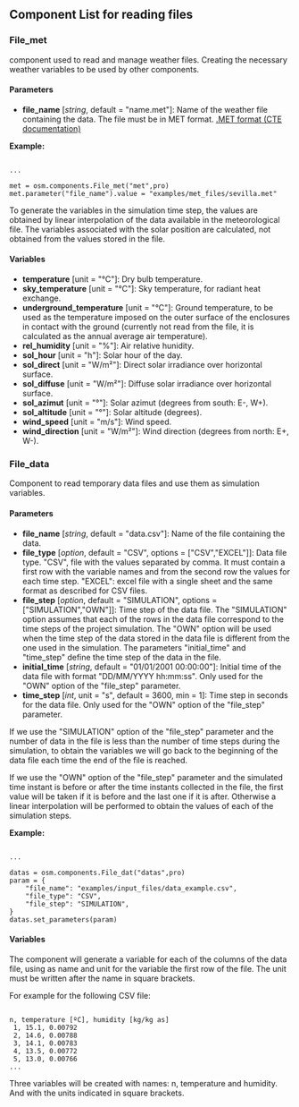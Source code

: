 ## Component List for reading files

### File_met

component used to read and manage weather files. Creating the necessary weather variables to be used by other components.

#### Parameters
- **file_name** [_string_, default = "name.met"]: Name of the weather file containing the data. The file must be in MET format. [.MET format (CTE documentation)](https://www.codigotecnico.org/pdf/Documentos/HE/20170202-DOC-DB-HE-0-Climas%20de%20referencia.pdf)

**Example:**
<pre><code class="python">
...

met = osm.components.File_met("met",pro)
met.parameter("file_name").value = "examples/met_files/sevilla.met"
</code></pre>

To generate the variables in the simulation time step, the values are obtained by linear interpolation of the data available in the meteorological file. The variables associated with the solar position are calculated, not obtained from the values stored in the file.

#### Variables
- **temperature** [unit = "°C"]: Dry bulb temperature.
- **sky_temperature** [unit = "°C"]: Sky temperature, for radiant heat exchange.
- **underground_temperature** [unit = "°C"]: Ground temperature, to be used as the temperature imposed on the outer surface of the enclosures in contact with the ground (currently not read from the file, it is calculated as the annual average air temperature).
- **rel_humidity** [unit = "%"]: Air relative hunidity.
- **sol_hour** [unit = "h"]: Solar hour of the day.
- **sol_direct** [unit = "W/m²"]: Direct solar irradiance over horizontal surface.
- **sol_diffuse** [unit = "W/m²"]: Diffuse solar irradiance over horizontal surface.
- **sol_azimut** [unit = "°"]: Solar azimut (degrees from south: E-, W+).
- **sol_altitude** [unit = "°"]: Solar altitude (degrees).
- **wind_speed** [unit = "m/s"]: Wind speed.
- **wind_direction** [unit = "W/m²"]: Wind direction (degrees from north: E+, W-).

### File_data

Component to read temporary data files and use them as simulation variables.

#### Parameters
- **file_name** [_string_, default = "data.csv"]: Name of the file containing the data.
- **file_type** [_option_, default = "CSV", options = ["CSV","EXCEL"]]: Data file type. "CSV", file with the values separated by comma. It must contain a first row with the variable names and from the second row the values for each time step. "EXCEL": excel file with a single sheet and the same format as described for CSV files.
- **file_step** [_option_, default = "SIMULATION", options = ["SIMULATION","OWN"]]: Time step of the data file. The "SIMULATION" option assumes that each of the rows in the data file correspond to the time steps of the project simulation. The "OWN" option will be used when the time step of the data stored in the data file is different from the one used in the simulation. The parameters "initial_time" and "time_step" define the time step of the data in the file.
- **initial_time** [_string_, default = "01/01/2001 00:00:00"]: Initial time of the data file with format "DD/MM/YYYY hh:mm:ss". Only used for the "OWN" option of the "file_step" parameter.
- **time_step** [_int_, unit = "s", default = 3600, min = 1]: Time step in seconds for the data file. Only used for the "OWN" option of the "file_step" parameter.

If we use the "SIMULATION" option of the "file_step" parameter and the number of data in the file is less than the number of time steps during the simulation, to obtain the variables we will go back to the beginning of the data file each time the end of the file is reached.

If we use the "OWN" option of the "file_step" parameter and the simulated time instant is before or after the time instants collected in the file, the first value will be taken if it is before and the last one if it is after. Otherwise a linear interpolation will be performed to obtain the values of each of the simulation steps.

**Example:**
<pre><code class="python">
...

datas = osm.components.File_dat("datas",pro)
param = {
    "file_name": "examples/input_files/data_example.csv",
    "file_type": "CSV",
    "file_step": "SIMULATION",
}
datas.set_parameters(param)
</code></pre>


#### Variables
The component will generate a variable for each of the columns of the data file, 
using as name and unit for the variable the first row of the file. 
The unit must be written after the name in square brackets.

For example for the following CSV file:

<pre><code class="Shell">
n, temperature [ºC], humidity [kg/kg as]
 1, 15.1, 0.00792
 2, 14.6, 0.00788
 3, 14.1, 0.00783
 4, 13.5, 0.00772
 5, 13.0, 0.00766
...
</code></pre>

Three variables will be created with names: n, temperature and humidity. And with the units indicated in square brackets.

